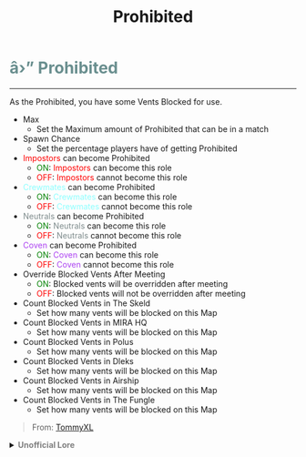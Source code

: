 ﻿---
lang: en-US
title: Prohibited
prev: Oblivious
next: Rascal
---

# <font color=#6a8f8f>â›” <b>Prohibited</b></font> <Badge text="Harmful" type="tip" vertical="middle"/>
---

As the Prohibited, you have some Vents Blocked for use.
* Max
  * Set the Maximum amount of Prohibited that can be in a match
* Spawn Chance
  * Set the percentage players have of getting Prohibited
* <font color=red>Impostors</font> can become Prohibited
  * <font color=green>ON</font>: <font color=red>Impostors</font> can become this role
  * <font color=red>OFF</font>: <font color=red>Impostors</font> cannot become this role
* <font color=#8cffff>Crewmates</font> can become Prohibited
  * <font color=green>ON</font>: <font color=#8cffff>Crewmates</font> can become this role
  * <font color=red>OFF</font>: <font color=#8cffff>Crewmates</font> cannot become this role
* <font color=#7f8c8d>Neutrals</font> can become Prohibited
  * <font color=green>ON</font>: <font color=#7f8c8d>Neutrals</font> can become this role
  * <font color=red>OFF</font>: <font color=#7f8c8d>Neutrals</font> cannot become this role
* <font color=#ac42f2>Coven</font> can become Prohibited
  * <font color=green>ON</font>: <font color=#ac42f2>Coven</font> can become this role
  * <font color=red>OFF</font>: <font color=#ac42f2>Coven</font> cannot become this role
* Override Blocked Vents After Meeting
  * <font color=green>ON</font>: Blocked vents will be overridden after meeting
  * <font color=red>OFF</font>: Blocked vents will not be overridden after meeting
* Count Blocked Vents in The Skeld
  * Set how many vents will be blocked on this Map
* Count Blocked Vents in MIRA HQ
  * Set how many vents will be blocked on this Map
* Count Blocked Vents in Polus
  * Set how many vents will be blocked on this Map
* Count Blocked Vents in Dleks
  * Set how many vents will be blocked on this Map
* Count Blocked Vents in Airship
  * Set how many vents will be blocked on this Map
* Count Blocked Vents in The Fungle
  * Set how many vents will be blocked on this Map

> From: [TommyXL](#)

<details>
<summary><b><font color=gray>Unofficial Lore</font></b></summary>

Placeholder: This role is a ROLE OH EM GOSH
> Submitted by: Member
</details>
